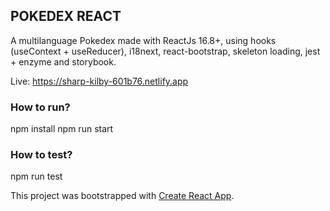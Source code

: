 
## POKEDEX REACT

A multilanguage Pokedex made with ReactJs 16.8+, using hooks (useContext + useReducer), i18next, react-bootstrap, skeleton loading, jest + enzyme and storybook.

Live: https://sharp-kilby-601b76.netlify.app
 
### How to run?

npm install
npm run start

### How to test?

npm run test



This project was bootstrapped with [Create React App](https://github.com/facebook/create-react-app).
